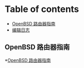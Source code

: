 # Table of contents

* [OpenBSD 路由器指南](README.md)
* [编辑日志](ri-zhi.md)

## OpenBSD 路由器指南

*[OpenBSD 路由器指南](openbsd-router-guide.md)
